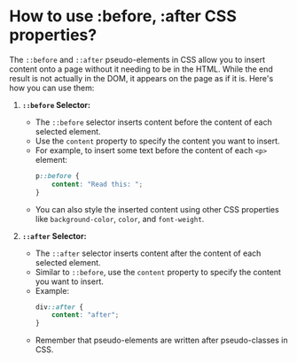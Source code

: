 # How to use :before, :after CSS properties?
The `::before` and `::after` pseudo-elements in CSS allow you to insert content onto a page without it needing to be in the HTML. While the end result is not actually in the DOM, it appears on the page as if it is. Here's how you can use them:

1. **`::before` Selector:**
    - The `::before` selector inserts content before the content of each selected element.
    - Use the `content` property to specify the content you want to insert.
    - For example, to insert some text before the content of each `<p>` element:
        ```css
        p::before {
            content: "Read this: ";
        }
        ```
    - You can also style the inserted content using other CSS properties like `background-color`, `color`, and `font-weight`.

2. **`::after` Selector:**
    - The `::after` selector inserts content after the content of each selected element.
    - Similar to `::before`, use the `content` property to specify the content you want to insert.
    - Example:
        ```css
        div::after {
            content: "after";
        }
        ```
    - Remember that pseudo-elements are written after pseudo-classes in CSS.